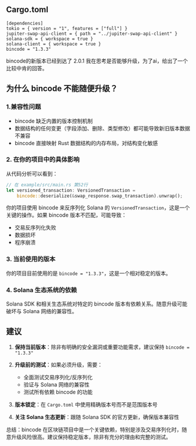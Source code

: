 
## Cargo.toml
```
[dependencies]
tokio = { version = "1", features = ["full"] }
jupiter-swap-api-client = { path = "../jupiter-swap-api-client" }
solana-sdk = { workspace = true }
solana-client = { workspace = true }
bincode = "1.3.3"
```
bincode的新版本已经到达了 2.0.1 我在思考是否能够升级，为了ai，给出了一个比较中肯的回答。


## 为什么 bincode 不能随便升级？

### 1.兼容性问题
- bincode 缺乏内置的版本控制机制
- 数据结构的任何变更（字段添加、删除、类型修改）都可能导致新旧版本数据不兼容
- bincode 直接映射 Rust 数据结构的内存布局，对结构变化敏感

### 2. 在你的项目中的具体影响
从代码分析可以看到：

```rust
// 在 example/src/main.rs 第52行
let versioned_transaction: VersionedTransaction =
    bincode::deserialize(&swap_response.swap_transaction).unwrap();
```

你的项目使用 bincode 来反序列化 Solana 的 `VersionedTransaction`，这是一个关键的操作。如果 bincode 版本不匹配，可能导致：
- 交易反序列化失败
- 数据损坏
- 程序崩溃

### 3. 当前使用的版本
你的项目目前使用的是 `bincode = "1.3.3"`，这是一个相对稳定的版本。

### 4. Solana 生态系统的依赖
Solana SDK 和相关生态系统对特定的 bincode 版本有依赖关系。随意升级可能破坏与 Solana 网络的兼容性。

## 建议

1. **保持当前版本**：除非有明确的安全漏洞或重要功能需求，建议保持 `bincode = "1.3.3"`

2. **升级前的测试**：如果必须升级，需要：
   - 全面测试交易序列化/反序列化
   - 验证与 Solana 网络的兼容性
   - 测试所有依赖 bincode 的功能

3. **版本锁定**：在 `Cargo.toml` 中使用精确版本号而不是范围版本号

4. **关注 Solana 生态更新**：跟随 Solana SDK 的官方更新，确保版本兼容性

总结：bincode 在区块链项目中是一个关键依赖，特别是涉及交易序列化时，随意升级风险很高。建议保持稳定版本，除非有充分的理由和完整的测试。